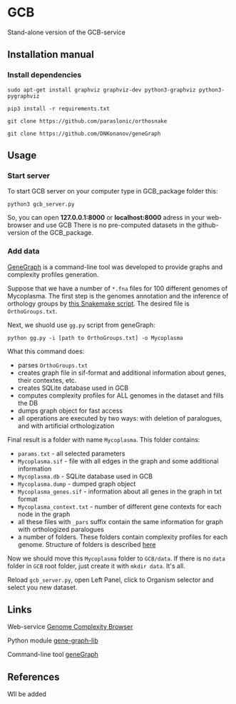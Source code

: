 # GCB
Stand-alone version of the GCB-service

## Installation manual

### Install dependencies

`sudo apt-get install graphviz graphviz-dev python3-graphviz python3-pygraphviz`

`pip3 install -r requirements.txt`

`git clone https://github.com/paraslonic/orthosnake`

`git clone https://github.com/DNKonanov/geneGraph`

## Usage

### Start server

To start GCB server on your computer type in GCB_package folder this:

`python3 gcb_server.py`

So, you can open **127.0.0.1:8000** or **localhost:8000** adress in your web-browser and use GCB
There is no pre-computed datasets in the github-version of the GCB_package.

### Add data

[GeneGraph](https://github.com/DNKonanov/geneGraph) is a command-line tool was developed to provide graphs and complexity profiles
generation.

Suppose that we have a number of `*.fna` files for 100 different genomes of Mycoplasma. The first step is the genomes annotation and the inference of orthology groups by [this Snakemake script](https://github.com/paraslonic/orthosnake). The desired file is `OrthoGroups.txt`.

Next, we shuold use `gg.py` script from geneGraph:

`python gg.py -i [path to OrthoGroups.txt] -o Mycoplasma`

What this command does:
* parses `OrthoGroups.txt`
* creates graph file in sif-format and additional information about genes, their contextes, etc.
* creates SQLite database used in GCB
* computes complexity profiles for ALL genomes in the dataset and fills the DB
* dumps graph object for fast access
* all operations are executed by two ways: with deletion of paralogues, and with artificial orthologization

Final result is a folder with name `Mycoplasma`. This folder contains:
* `params.txt` - all selected parameters
* `Mycoplasma.sif` - file with all edges in the graph and some additional information
* `Mycoplasma.db` - SQLite database used in GCB
* `Mycoplasma.dump` - dumped graph object
* `Mycoplasma_genes.sif` - information about all genes in the graph in txt format
* `Mycoplasma_context.txt` - number of different gene contexts for each node in the graph
* all these files with `_pars` suffix contain the same information for graph with orthologized paralogues
* a number of folders. These folders contain complexity profiles for each genome. Structure of folders is described [here](https://github.com/DNKonanov/geneGraph)

Now we should move this `Mycoplasma` folder to `GCB/data`. If there is no `data` folder in `GCB` root folder, just create it with `mkdir data`. It's all.

Reload `gcb_server.py`, open Left Panel, click to Organism selector and select you new dataset.

## Links

Web-service [Genome Complexity Browser](https://gcb.rcpcm.org)

Python module [gene-graph-lib](https://github.com/DNKonanov/gene_graph_lib)

Command-line tool [geneGraph](https://github.com/DNKonanov/geneGraph)


## References

Wll be added

